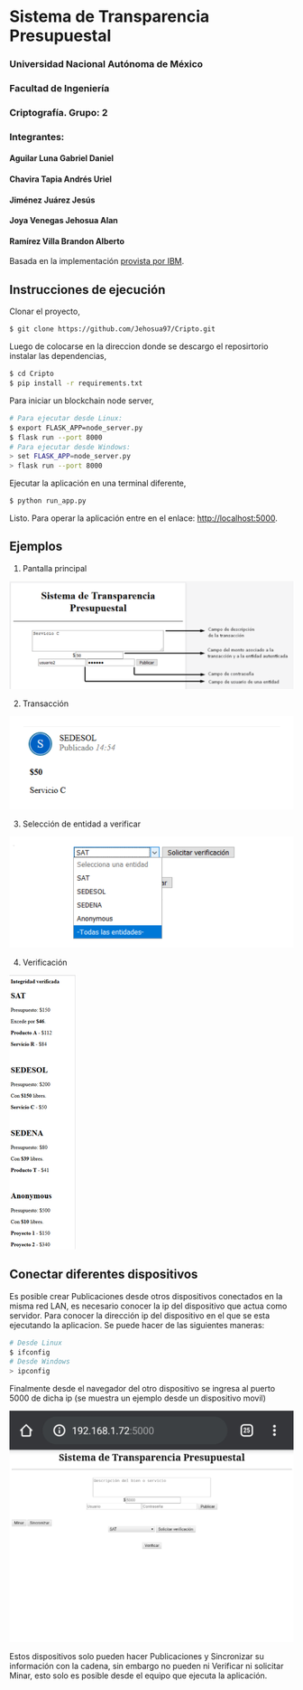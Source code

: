 # Sistema de Transparencia Presupuestal
### Universidad Nacional Autónoma de México
### Facultad de Ingeniería
### Criptografía. Grupo: 2
### Integrantes:
#### Aguilar Luna Gabriel Daniel
#### Chavira Tapia Andrés Uriel
#### Jiménez Juárez Jesús
#### Joya Venegas Jehosua Alan
#### Ramírez Villa Brandon Alberto

Basada en la implementación [provista por IBM](https://github.com/satwikkansal/python_blockchain_app/tree/ibm_blockchain_post).

## Instrucciones de ejecución

Clonar el proyecto,

```sh
$ git clone https://github.com/Jehosua97/Cripto.git
```

Luego de colocarse en la direccion donde se descargo el reposirtorio instalar las dependencias,

```sh
$ cd Cripto
$ pip install -r requirements.txt
```

Para iniciar un blockchain node server,

```sh
# Para ejecutar desde Linux:
$ export FLASK_APP=node_server.py
$ flask run --port 8000
# Para ejecutar desde Windows:
> set FLASK_APP=node_server.py
> flask run --port 8000
```

Ejecutar la aplicación en una terminal diferente,

```sh
$ python run_app.py
```

Listo. Para operar la aplicación entre en el enlace: [http://localhost:5000](http://localhost:5000).

## Ejemplos

1. Pantalla principal

![image.png](https://github.com/Jehosua97/Cripto/blob/master/screenshots/Screen1.png)

2. Transacción

![image.png](https://github.com/Jehosua97/Cripto/blob/master/screenshots/transaccion.png)

3. Selección de entidad a verificar

![image.png](https://github.com/Jehosua97/Cripto/blob/master/screenshots/selectVerify.png)

4. Verificación

![image.png](https://github.com/Jehosua97/Cripto/blob/master/screenshots/verification.png)

## Conectar diferentes dispositivos

Es posible crear Publicaciones desde otros  dispositivos conectados en la misma red LAN, es necesario conocer la ip del dispositivo que actua como servidor. Para conocer la dirección ip del dispositivo en el que se  esta ejecutando la aplicacion. Se puede hacer de las siguientes maneras:

```sh
# Desde Linux
$ ifconfig
# Desde Windows
> ipconfig
```

Finalmente desde el navegador del otro dispositivo se ingresa al puerto 5000 de dicha ip (se muestra un ejemplo desde un dispositivo movil)

![image.png](https://github.com/Jehosua97/Cripto/blob/master/screenshots/movil.jpeg)

Estos dispositivos solo pueden hacer Publicaciones y Sincronizar su información con la cadena, sin embargo no pueden ni Verificar ni solicitar Minar, esto solo es posible desde el equipo que ejecuta la aplicación.